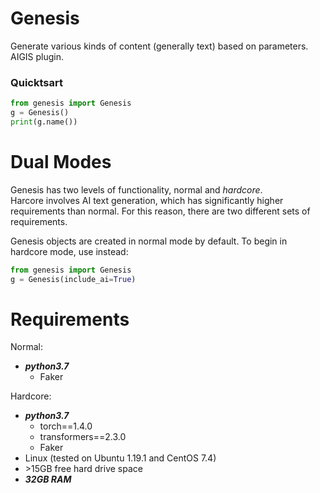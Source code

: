 # Genesis
Generate various kinds of content (generally text) based on parameters. AIGIS plugin.

### Quicktsart
```python
from genesis import Genesis
g = Genesis()
print(g.name())
```

# Dual Modes
Genesis has two levels of functionality, normal and *hardcore*.  
Harcore involves AI text generation, which has significantly higher requirements than normal. For this reason, there are two different sets of requirements.

Genesis objects are created in normal mode by default. To begin in hardcore mode, use instead:
```python
from genesis import Genesis
g = Genesis(include_ai=True)
```


# Requirements
Normal:
- __*python3.7*__
    - Faker

Hardcore:
- __*python3.7*__
    - torch==1.4.0
    - transformers==2.3.0
    - Faker
- Linux (tested on Ubuntu 1.19.1 and CentOS 7.4)
- \>15GB free hard drive space
- __*32GB RAM*__

